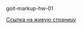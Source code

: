 
goit-markup-hw-01

<a href="https://alexgural1004.github.io/goit-markup-hw-02/">Ссылка на живую страницу</a>
